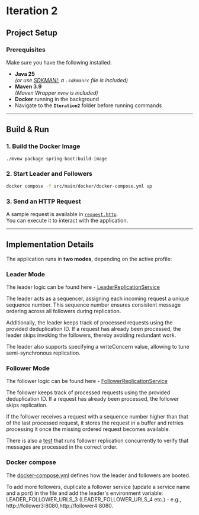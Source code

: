 # Iteration 2

## Project Setup

### Prerequisites
Make sure you have the following installed:

- **Java 25**  
  _(or use [SDKMAN!](https://sdkman.io); a `.sdkmanrc` file is included)_
- **Maven 3.9**  
  _(Maven Wrapper `mvnw` is included)_
- **Docker** running in the background
- Navigate to the **`Iteration2`** folder before running commands

---

## Build & Run

### 1. Build the Docker Image
```bash
./mvnw package spring-boot:build-image
```

### 2. Start Leader and Followers
```bash
docker compose -f src/main/docker/docker-compose.yml up
```

### 3. Send an HTTP Request
A sample request is available in [`request.http`](./requests.http).  
You can execute it to interact with the application.

---

## Implementation Details

The application runs in **two modes**, depending on the active profile:

### Leader Mode

The leader logic can be found here - [LeaderReplicationService](./src/main/java/com/example/leader/LeaderReplicationService.java)

The leader acts as a sequencer, assigning each incoming request a unique sequence number. This sequence number ensures consistent message ordering across all followers during replication.

Additionally, the leader keeps track of processed requests using the provided deduplication ID. If a request has already been processed, the leader skips invoking the followers, thereby avoiding redundant work.

The leader also supports specifying a writeConcern value, allowing to tune semi-synchronous replication.
### Follower Mode
The follower logic can be found here - [FollowerReplicationService](./src/main/java/com/example/follower/FollowerReplicationService.java)

The follower keeps track of processed requests using the provided deduplication ID. If a request has already been processed, the follower skips replication.

If the follower receives a request with a sequence number higher than that of the last processed request, it stores the request in a buffer and retries processing it once the missing ordered request becomes available.

There is also a [test](./src/test/java/com/example/FollowerReplicationServiceTest.java) that runs follower replication concurrently to verify that messages are processed in the correct order.
### Docker compose
The [docker-compose.yml](src/main/docker/docker-compose.yml) defines how the leader and followers are booted.

To add more followers, duplicate a follower service (update a service name and a port) in the file and add the leader's environment variable:
LEADER_FOLLOWER_URLS_3 (LEADER_FOLLOWER_URLS_4 etc.) - e.g., http://follower3:8080,http://follower4:8080.
